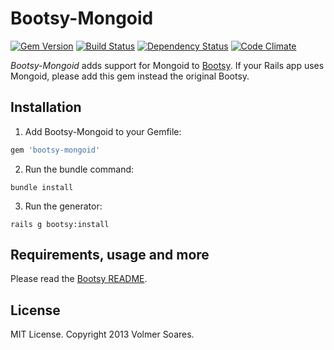 # Bootsy-Mongoid

[![Gem Version](https://badge.fury.io/rb/bootsy-mongoid.png)](http://badge.fury.io/rb/bootsy-mongoid)
[![Build Status](https://secure.travis-ci.org/volmer/bootsy-mongoid.png?branch=master)](http://travis-ci.org/volmer/bootsy-mongoid)
[![Dependency Status](https://gemnasium.com/volmer/bootsy-mongoid.png)](https://gemnasium.com/volmer/bootsy-mongoid)
[![Code Climate](https://codeclimate.com/github/volmer/bootsy-mongoid.png)](https://codeclimate.com/github/volmer/bootsy-mongoid)

*Bootsy-Mongoid* adds support for Mongoid to [Bootsy](https://github.com/volmer/bootsy). If your Rails app uses Mongoid, please add this gem instead the original Bootsy.


## Installation

1. Add Bootsy-Mongoid to your Gemfile:

  ```ruby
  gem 'bootsy-mongoid'
  ```

2. Run the bundle command:

  ```console
  bundle install
  ```

3. Run the generator:
  ```console
  rails g bootsy:install
  ```


## Requirements, usage and more

Please read the [Bootsy README](https://github.com/volmer/bootsy/blob/master/README.md).


## License

MIT License. Copyright 2013 Volmer Soares.
